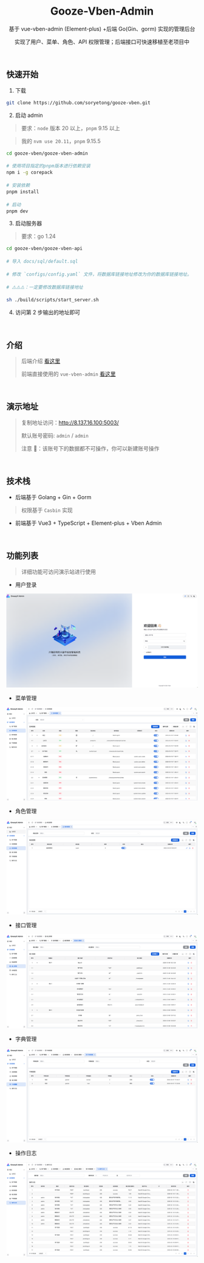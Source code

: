 <h1 align="center">Gooze-Vben-Admin</h1>

<p align="center"> 基于 vue-vben-admin (Element-plus) +后端 Go(Gin、gorm) 实现的管理后台</p>

<p align="center">实现了用户、菜单、角色、API 权限管理；后端接口可快速移植至老项目中</p>

<br>

## 快速开始

1. 下载

```bash
git clone https://github.com/soryetong/gooze-vben.git
```

2. 启动 admin

> 要求：`node` 版本 20 以上，`pnpm` 9.15 以上

> 我的 `nvm use 20.11`，`pnpm` 9.15.5

```bash
cd gooze-vben/gooze-vben-admin

# 使用项目指定的pnpm版本进行依赖安装
npm i -g corepack

# 安装依赖
pnpm install

# 启动
pnpm dev
```

3. 启动服务器

> 要求：go 1.24

```bash
cd gooze-vben/gooze-vben-api

# 导入 docs/sql/default.sql

# 修改 `configs/config.yaml` 文件，将数据库链接地址修改为你的数据库链接地址。

# ⚠️⚠️⚠️：一定要修改数据库链接地址

sh ./build/scripts/start_server.sh
```

4. 访问第 2 步输出的地址即可

<br>

## 介绍

> 后端介绍 [看这里](./gooze-vben-api/README.md)
>
> 前端直接使用的 `vue-vben-admin` [看这里](https://doc.vben.pro/)

<br>

## 演示地址

> 复制地址访问：http://8.137.16.100:5003/
>
> 默认账号密码: `admin` / `admin`
>
> 注意 📢：该账号下的数据都不可操作，你可以新建账号操作

<br>

## 技术栈

-   后端基于 Golang + Gin + Gorm

> 权限基于 `Casbin` 实现

-   前端基于 Vue3 + TypeScript + Element-plus + Vben Admin

<br>

## 功能列表

> 详细功能可访问演示站进行使用

-   用户登录

![用户登录](./images/login.png)

-   菜单管理

![菜单管理](./images/menu.png)

-   角色管理

![角色管理](./images/role.png)

-   接口管理

![接口管理](./images/api.png)

-   字典管理

![字典管理](./images/dict.png)

-   操作日志

![操作日志](./images/record.png)
